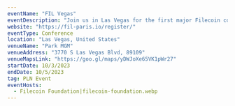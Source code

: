 ```yaml
---
eventName: "FIL Vegas"
eventDescription: "Join us in Las Vegas for the first major Filecoin community event in North America in 2023. As we return to the US for FIL Vegas, we're shining the spotlight on storage providers, the backbone of the Filecoin community."
website: "https://fil-paris.io/register/"
eventType: Conference
location: "Las Vegas, United States"
venueName: "Park MGM"
venueAddress: "3770 S Las Vegas Blvd, 89109"
venueMapsLink: "https://goo.gl/maps/yDWJoXe65VK1pWr27"
startDate: 10/3/2023
endDate: 10/5/2023
tag: PLN Event
eventHosts:
  - Filecoin Foundation|filecoin-foundation.webp
---
```

